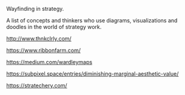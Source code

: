 ---
---

Wayfinding in strategy.

A list of concepts and thinkers who use diagrams, visualizations and doodles in the world of strategy work.

<http://www.thnkclrly.com/>

<https://www.ribbonfarm.com/>

<https://medium.com/wardleymaps>

<https://subpixel.space/entries/diminishing-marginal-aesthetic-value/>

<https://stratechery.com/>

